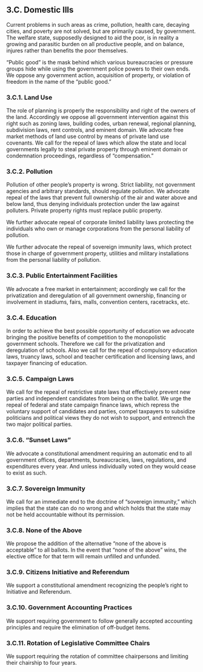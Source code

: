## 3.C. Domestic Ills
Current problems in such areas as crime, pollution, health care, decaying cities, and poverty are not solved, but are primarily caused, by government. The welfare state, supposedly designed to aid the poor, is in reality a growing and parasitic burden on all productive people, and on balance, injures rather than benefits the poor themselves.

“Public good” is the mask behind which various bureaucracies or pressure groups hide while using the government police powers to their own ends. We oppose any government action, acquisition of property, or violation of freedom in the name of the “public good.”

### 3.C.1. Land Use
The role of planning is properly the responsibility and right of the owners of the land. Accordingly we oppose all government intervention against this right such as zoning laws, building codes, urban renewal, regional planning, subdivision laws, rent controls, and eminent domain. We advocate free market methods of land use control by means of private land use covenants. We call for the repeal of laws which allow the state and local governments legally to steal private property through eminent domain or condemnation proceedings, regardless of “compensation.”

### 3.C.2. Pollution
Pollution of other people’s property is wrong. Strict liability, not government agencies and arbitrary standards, should regulate pollution. We advocate repeal of the laws that prevent full ownership of the air and water above and below land, thus denying individuals protection under the law against polluters. Private property rights must replace public property.

We further advocate repeal of corporate limited liability laws protecting the individuals who own or manage corporations from the personal liability of pollution.

We further advocate the repeal of sovereign immunity laws, which protect those in charge of government property, utilities and military installations from the personal liability of pollution.

### 3.C.3. Public Entertainment Facilities
We advocate a free market in entertainment; accordingly we call for the privatization and deregulation of all government ownership, financing or involvement in stadiums, fairs, malls, convention centers, racetracks, etc.

### 3.C.4. Education
In order to achieve the best possible opportunity of education we advocate bringing the positive benefits of competition to the monopolistic government schools. Therefore we call for the privatization and deregulation of schools. Also we call for the repeal of compulsory education laws, truancy laws, school and teacher certification and licensing laws, and taxpayer financing of education.

### 3.C.5. Campaign Laws
We call for the repeal of restrictive state laws that effectively prevent new parties and independent candidates from being on the ballot. We urge the repeal of federal and state campaign finance laws, which repress the voluntary support of candidates and parties, compel taxpayers to subsidize politicians and political views they do not wish to support, and entrench the two major political parties.

### 3.C.6. “Sunset Laws”
We advocate a constitutional amendment requiring an automatic end to all government offices, departments, bureaucracies, laws, regulations, and expenditures every year. And unless individually voted on they would cease to exist as such.

### 3.C.7. Sovereign Immunity
We call for an immediate end to the doctrine of “sovereign immunity,” which implies that the state can do no wrong and which holds that the state may not be held accountable without its permission.

### 3.C.8. None of the Above
We propose the addition of the alternative “none of the above is acceptable” to all ballots. In the event that “none of the above” wins, the elective office for that term will remain unfilled and unfunded.

### 3.C.9. Citizens Initiative and Referendum
We support a constitutional amendment recognizing the people’s right to Initiative and Referendum.

### 3.C.10. Government Accounting Practices
We support requiring government to follow generally accepted accounting principles and require the elimination of off-budget items.

### 3.C.11. Rotation of Legislative Committee Chairs
We support requiring the rotation of committee chairpersons and limiting their chairship to four years.


